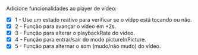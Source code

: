 Adicione funcionalidades ao player de vídeo:

- [x] 1 - Use um estado reativo para verificar se o vídeo está tocando ou não.
- [x] 2 - Função para avançar o vídeo em +2s.
- [x] 3 - Função para alterar o playbackRate do vídeo.
- [x] 4 - Função para entrar/sair do modo pictureInPicture.
- [x] 5 - Função para alternar o som (mudo/não mudo) do vídeo.
